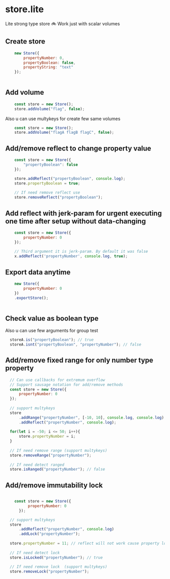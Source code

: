 # store.lite
Lite strong type store 🚲 Work just with scalar volumes

## Create store

```javascript
    new Store({
        propertyNumber: 0,
        propertyBoolean: false,
        propertyString: "text"
    });
    
```
## Add volume

```javascript
    const store = new Store();
    store.addVolume("flag", false);

```

Also u can use multykeys for create few same volumes

```javascript
    const store = new Store();
    store.addVolume("flagA flagB flagC", false);

```


## Add/remove reflect to change property value
```javascript
    const store = new Store({
        "propertyBoolean": false
    });

    store.addReflect("propertyBoolean", console.log);
    store.propertyBoolean = true;
      
    // If need remove reflect use
    store.removeReflect("propertyBoolean");
```

## Add reflect with jerk-param for urgent executing one time after setup without data-changing

```javascript
    const store = new Store({
        propertyNumber: 0
    });
    
    // Third argument it is jerk-param. By default it was false
    x.addReflect('propertyNumber', console.log, true); 

```

## Export data anytime

```javascript
    new Store({
        propertyNumber: 0
    })
    .exportStore();
  
```

## Check value as boolean type

Also u can use few arguments for group test

```javascript 
  storeA.is("propertyBoolean"); // true
  storeA.isnt("propertyBoolean", "propertyNumber"); // false
```

## Add/remove fixed range for only number type property

```javascript
  // Can use callbacks for extremum overflow
  // Support sausage notation for add/remove methods
  const store = new Store({
      propertyNumber: 0
  });
  
  // support multykeys
  store
      .addRange("propertyNumber", [-10, 10], console.log, console.log)
      .addReflect("propertyNumber", console.log);
  
  for(let i = -50; i <= 50; i++){
      store.propertyNumber = i;
  }
  
  // If need remove range (support multykeys)
  store.removeRange("propertyNumber"); 
  
  // If need detect ranged
  store.isRanged("propertyNumber"); // false
```

## Add/remove immutability lock 

```javascript

    const store = new Store({
          propertyNumber: 0
      });

  // support multykeys
  store
      .addReflect("propertyNumber", console.log)
      .addLock("propertyNumber");
  
  store.propertyNumber = 11; // reflect will not work cause property locked
  
  // If need detect lock
  store.isLocked("propertyNumber"); // true
  
  // If need remove lock  (support multykeys)
  store.removeLock("propertyNumber"); 
  
```
